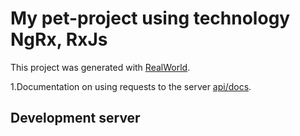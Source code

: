 # My pet-project using technology NgRx, RxJs

This project was generated with [RealWorld](https://realworld-docs.netlify.app/).

1.Documentation on using requests to the server [api/docs](https://realworld-docs.netlify.app/).

## Development server

